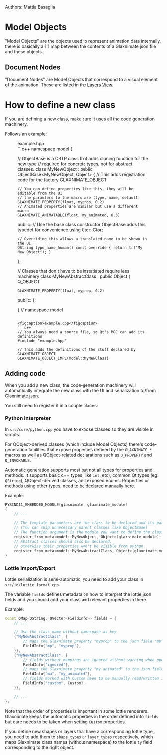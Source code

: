 Authors: Mattia Basaglia

# Model Objects

"Model Objects" are the objects used to represent animation data internally,
there is basically a 1:1 map between the contents of a Glaxnimate json file
and these objects.

## Document Nodes

"Document Nodes" are Model Objects that correspond to a visual element of the
animation. These are listed in the [Layers View](../../documentation/ui/docks.md#layers).

# How to define a new class

If you are defining a new class, make sure it uses all the code generation machinery.

Follows an example:

<figure>
<figcaption>example.hpp</figcaption>
```c++
namespace model {


// ObjectBase is a CRTP class that adds cloning function for the new type
// required for concrete types, not for abstract classes.
class MyNewObject : public ObjectBase<MyNewObject, Object>
{
    // This adds registration code for the factory
    GLAXNIMATE_OBJECT

    // You can define properties like this, they will be editable from the UI
    // the paramters to the macro are (type, name, default)
    GLAXNIMATE_PROPERTY(float, myprop, 0.2)
    // Animated properties are similar but use a different macro
    GLAXNIMATE_ANIMATABLE(float, my_animated, 0.3)

public:
    // Use the base class constructor ObjectBase adds this typedef for convenience
    using Ctor::Ctor;

    // Overriding this allows a translated name to be shown in the UI
    QString type_name_human() const override { return tr("My New Object"); }

};

// Classes that don't have to be instatiated require less machinery
class MyNewAbstractClass : public Object
{
    Q_OBJECT

    GLAXNIMATE_PROPERTY(float, myprop, 0.2)

public:
};

} // namespace model
```

<figcaption>example.cpp</figcaption>
```c++
// You always need a source file, so Qt's MOC can add its definitions
#include "example.hpp"

// This adds the definitions of the stuff declared by GLAXNIMATE_OBJECT
GLAXNIMATE_OBJECT_IMPL(model::MyNewClass)

```
</figure>

## Adding code

When you add a new class, the code-generation machinery will automatically
integrate the new class with the UI and serialization to/from Glaxnimate json.

You still need to register it in a couple places:

### Python interpreter

In `src/core/python.cpp` you have to expose classes so they are visible in scripts.

For QObject-derived classes (which include Model Objects) there's code-generation
facilities that expose properties defined by the `GLAXNIMATE_*` macros as
well as QObject-related declarations such as `Q_PROPERTY` and `Q_INVOKABLE`.

Automatic generation supports most but not all types for properties and methods.
It supports basic c++ types (like `int`, etc), common Qt types (eg: `QString`),
QObject-derived classes, and exposed enums.
Properties or methods using other types, need to be declared manually here.

Example:

```c++
PYBIND11_EMBEDDED_MODULE(glaxnimate, glaxnimate_module)
{
    // ...

    // The template parameters are the class to be declared and its parent
    // (You can skip unnecessary parent classes like ObjectBase)
    // The function argument is the module you want to define the class into.
    register_from_meta<model::MyNewObject, Object>(glaxnimate_module);
    // Abstract classes should also be declared,
    // otherwise their properties won't be visible from python.
    register_from_meta<model::MyNewAbstractClass, Object>(glaxnimate_module);
}
```

### Lottie Import/Export

Lottie serialization is semi-automatic, you need to add your class in
`src/io/lottie_format.cpp`.

The variable `fields` defines metadata on how to interpret the lottie json fields
and you should add your class and relevant properties in there.

Example:

```c++
const QMap<QString, QVector<FieldInfo>> fields = {
    // ...

    // Use the class name without namespace as key
    {"MyNewAbstractClass", {
        // maps the Glaxnimate property "myprop" to the json field "mp"
        FieldInfo{"mp", "myprop"},
    }},
    {"MyNewAbstractClass", {
        // fields without mappings are ignored without warning when opening files
        FieldInfo{"ignored"},
        // maps the Glaxnimate property "my_animated" to the json field "ma"
        FieldInfo{"ma", "my_animated"},
        // fields marked with Custom need to be manually read/written in the lottie code
        FieldInfo{"custom", Custom},
    }},

    // ...
};
```

Note that the order of properties is important in some lottie renderers.
Glaxnimate keeps the automatic properties in the order defined into `fields`
but care needs to be taken when setting `Custom` properties.

If you define new shapes or layers that have a corresponding lottie type,
you need to add them to `shape_types` or `layer_types` respectively,
which maps Glaxnimate class names (without namespace) to the lottie `ty` field
corresponding to the right object.
